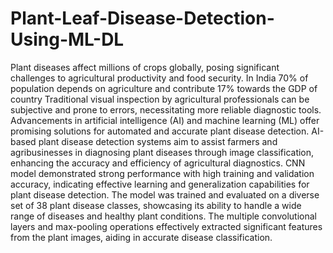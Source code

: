 # Plant-Leaf-Disease-Detection-Using-ML-DL
Plant diseases affect millions of crops globally, posing significant challenges to agricultural productivity and food security.
In India 70% of population depends on agriculture and contribute 17% towards the GDP of country
Traditional visual inspection by agricultural professionals can be subjective and prone to errors, necessitating more reliable diagnostic tools.
Advancements in artificial intelligence (AI) and machine learning (ML) offer promising solutions for automated and accurate plant disease detection.
AI-based plant disease detection systems aim to assist farmers and agribusinesses in diagnosing plant diseases through image classification, enhancing the accuracy and efficiency of agricultural diagnostics.
CNN model demonstrated strong performance with high training and validation accuracy, indicating effective learning and generalization capabilities for plant disease detection.
The model was trained and evaluated on a diverse set of 38 plant disease classes, showcasing its ability to handle a wide range of diseases and healthy plant conditions.
The multiple convolutional layers and max-pooling operations effectively extracted significant features from the plant images, aiding in accurate disease classification.




